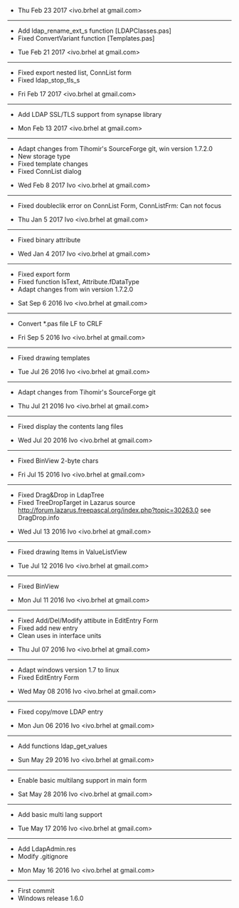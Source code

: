 * Thu Feb 23 2017 <ivo.brhel at gmail.com>
---------------------
+ Add ldap_rename_ext_s function [LDAPClasses.pas]
+ Fixed ConvertVariant function [Templates.pas]


* Tue Feb 21 2017 <ivo.brhel at gmail.com>
---------------------
+ Fixed export nested list, ConnList form
+ Fixed ldap_stop_tls_s


* Fri Feb 17 2017 <ivo.brhel at gmail.com>
---------------------
+ Add LDAP SSL/TLS support from synapse library


* Mon Feb 13 2017 <ivo.brhel at gmail.com>
---------------------
+ Adapt changes from Tihomir's SourceForge git, win version 1.7.2.0
+ New storage type 
+ Fixed template changes
+ Fixed ConnList dialog


* Wed Feb 8 2017 Ivo <ivo.brhel at gmail.com>
---------------------
+ Fixed doubleclik error on ConnList Form, ConnListFrm: Can not focus


* Thu Jan 5 2017 Ivo <ivo.brhel at gmail.com>
---------------------
+ Fixed binary attribute


* Wed Jan 4 2017 Ivo <ivo.brhel at gmail.com>
---------------------
+ Fixed export form
+ Fixed function  IsText, Attribute.fDataType
+ Adapt changes from win version 1.7.2.0


* Sat Sep 6 2016 Ivo <ivo.brhel at gmail.com>
---------------------
+ Convert *.pas file LF to CRLF


* Fri Sep 5 2016 Ivo <ivo.brhel at gmail.com>
---------------------
+ Fixed drawing templates


* Tue Jul 26 2016 Ivo <ivo.brhel at gmail.com>
---------------------
+ Adapt changes from Tihomir's SourceForge git


* Thu Jul 21 2016 Ivo <ivo.brhel at gmail.com>
---------------------
+ Fixed display the contents lang files


* Wed Jul 20 2016  Ivo <ivo.brhel at gmail.com>
---------------------
+ Fixed BinView 2-byte chars


* Fri Jul 15 2016 Ivo <ivo.brhel at gmail.com>
---------------------
+ Fixed Drag&Drop in LdapTree
+ Fixed TreeDropTarget in Lazarus source
  http://forum.lazarus.freepascal.org/index.php?topic=30263.0 
  see DragDrop.info


* Wed Jul 13 2016 Ivo <ivo.brhel at gmail.com>
---------------------
+ Fixed drawing Items in ValueListView


* Tue Jul 12 2016 Ivo <ivo.brhel at gmail.com>
---------------------
+ Fixed BinView


* Mon Jul 11 2016 Ivo <ivo.brhel at gmail.com>
---------------------
+ Fixed Add/Del/Modify attibute in EditEntry Form
+ Fixed add new entry
+ Clean uses in interface units

* Thu Jul 07 2016 Ivo <ivo.brhel at gmail.com>
---------------------
+ Adapt windows version 1.7 to linux
+ Fixed EditEntry Form


* Wed May 08 2016 Ivo <ivo.brhel at gmail.com> 
---------------------
+ Fixed copy/move LDAP entry


* Mon Jun 06 2016 Ivo <ivo.brhel at gmail.com> 
---------------------
+ Add functions ldap_get_values


* Sun May 29 2016 Ivo <ivo.brhel at gmail.com> 
---------------------
+ Enable basic multilang support in main form


* Sat May 28 2016 Ivo <ivo.brhel at gmail.com> 
---------------------
+ Add basic multi lang support


* Tue May 17 2016 Ivo <ivo.brhel at gmail.com> 
---------------------
+ Add LdapAdmin.res
+ Modify .gitignore


* Mon May 16 2016 Ivo <ivo.brhel at gmail.com> 
---------------------
+ First commit 
+ Windows release 1.6.0

